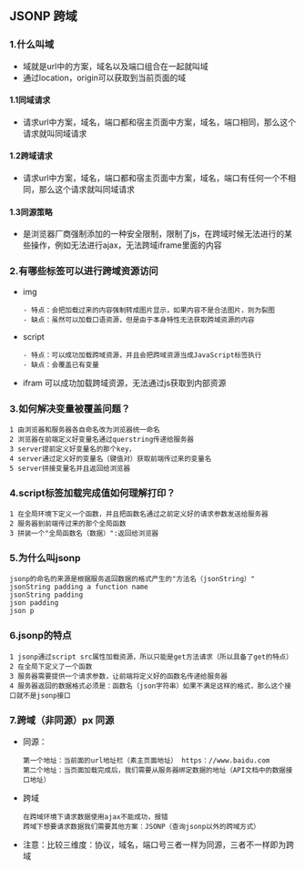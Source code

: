 ## JSONP 跨域 ### 1.什么叫域  - 域就是url中的方案，域名以及端口组合在一起就叫域  - 通过location，origin可以获取到当前页面的域#### 1.1同域请求  - 请求url中方案，域名，端口都和宿主页面中方案，域名，端口相同，那么这个请求就叫同域请求#### 1.2跨域请求  - 请求url中方案，域名，端口都和宿主页面中方案，域名，端口有任何一个不相同，那么这个请求就叫同域请求#### 1.3同源策略  - 是浏览器厂商强制添加的一种安全限制，限制了js，在跨域时候无法进行的某些操作，例如无法进行ajax，无法跨域iframe里面的内容  ### 2.有哪些标签可以进行跨域资源访问  - img          - 特点：会把加载过来的内容强制转成图片显示，如果内容不是合法图片，则为裂图        - 缺点：虽然可以加载口语资源，但是由于本身特性无法获取跨域资源的内容         - script              - 特点：可以成功加载跨域资源，并且会把跨域资源当成JavaScript标签执行       - 缺点：会覆盖已有变量  - ifram 可以成功加载跨域资源，无法通过js获取到内部资源### 3.如何解决变量被覆盖问题？        1 由浏览器和服务器各自命名改为浏览器统一命名    2 浏览器在前端定义好变量名通过querstring传递给服务器    3 server提前定义好变量名的那个key，    4 server通过定义好的变量名（键值对）获取前端传过来的变量名    5 server拼接变量名并且返回给浏览器    ### 4.script标签加载完成值如何理解打印？    1 在全局环境下定义一个函数，并且把函数名通过之前定义好的请求参数发送给服务器    2 服务器到前端传过来的那个全局函数    3 拼装一个"全局函数名（数据）":返回给浏览器### 5.为什么叫jsonp     jsonp的命名的来源是根据服务返回数据的格式产生的"方法名（jsonString）"    jsonString padding a function name    jsonString padding    json padding    json p   ### 6.jsonp的特点        1 jsonp通过script src属性加载资源，所以只能是get方法请求（所以具备了get的特点）    2 在全局下定义了一个函数    3 服务器需要提供一个请求参数，让前端将定义好的函数名传递给服务器    4 服务器返回的数据格式必须是：函数名（json字符串）如果不满足这样的格式，那么这个接口就不是jsonp接口    ### 7.跨域（非同源）px 同源  - 同源：             第一个地址：当前面的url地址栏（素主页面地址） https：//www.baidu.com        第二个地址：当页面加载完成后，我们需要从服务器绑定数据的地址（API文档中的数据接口地址）          - 跨域                在跨域环境下请求数据使用ajax不能成功，报错        跨域下想要请求数据我们需要其他方案：JSONP（查询jsonp以外的跨域方式）          - 注意：比较三维度：协议，域名，端口号三者一样为同源，三者不一样即为跨域      